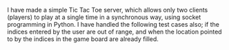 I have made a simple Tic Tac Toe server, which allows only two clients (players) to play at a single time in a synchronous way, using socket programming in Python. I have handled the following test cases also; if the indices entered by the user are out of range, and when the location pointed to by the indices in the game board are already filled.
